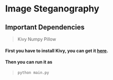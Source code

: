 # Image Steganography

## Important Dependencies

> Kivy
> Numpy
> Pillow

#### First you have to install Kivy, you can get it [here](https://kivy.org/doc/stable/gettingstarted/installation.html).

#### Then you can run it as
> `python main.py`

